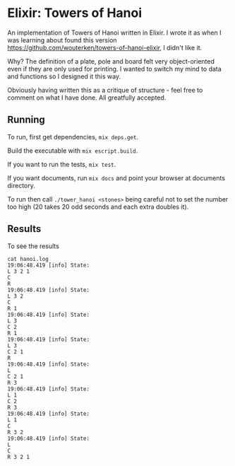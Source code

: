 # Elixir: Towers of Hanoi

An implementation of Towers of Hanoi written in Elixir. I wrote it as when
I was learning about found this version https://github.com/wouterken/towers-of-hanoi-elixir, I didn't like it. 

Why? The definition of a plate, pole and board felt very object-oriented even if they are only used for printing. I wanted to switch my mind to data and 
functions so I designed it this way.

Obviously having written this as a critique of structure - feel free to comment on what I have done. All greatfully accepted.

## Running

To run, first get dependencies, ```mix deps.get```.  

Build the executable with ```mix escript.build```.

If you want to run the tests, ```mix test```.

If you want documents, run ```mix docs``` and point your browser at documents
directory.

To run then call ```./tower_hanoi <stones>``` being careful not to set the
number too high (20 takes 20 odd seconds and each extra doubles it).

## Results

To see the results

```
cat hanoi.log    
19:06:48.419 [info] State:
L 3 2 1
C
R
19:06:48.419 [info] State:
L 3 2
C
R 1
19:06:48.419 [info] State:
L 3
C 2
R 1
19:06:48.419 [info] State:
L 3
C 2 1
R
19:06:48.419 [info] State:
L
C 2 1
R 3
19:06:48.419 [info] State:
L 1
C 2
R 3
19:06:48.419 [info] State:
L 1
C
R 3 2
19:06:48.419 [info] State:
L
C
R 3 2 1
```
